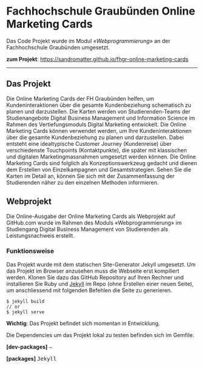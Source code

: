 # Fachhochschule Graubünden Online Marketing Cards  
Das Code Projekt wurde im Modul *«Webprogrammierung»* an der Fachhochschule Graubünden umgesetzt.   

**zum Projekt**: https://sandromatter.github.io/fhgr-online-marketing-cards

---

## Das Projekt 
Die Online Marketing Cards der FH Graubünden helfen, um Kundeninteraktionen über die gesamte Kundenbeziehung schematisch zu planen und darzustellen. Die Karten werden von Studierenden-Teams der Studienangebote Digital Business Management und Information Science im Rahmen des Vertiefungsmoduls Digital Marketing entwickelt. Die Online Marketing Cards können verwendet werden, um Ihre Kundeninteraktionen über die gesamte Kundenbeziehung zu planen und darzustellen. Dabei entsteht eine idealtypische Customer Journey (Kundenreise) über verschiedenste Touchpoints (Kontaktpunkte), die später mit klassischen und digitalen Marketingmassnahmen umgesetzt werden können. Die Online Marketing Cards sind folglich als Konzeptionswerkzeug gedacht und dienen dem Erstellen von Einzelkampagnen und Gesamtstrategien. Sehen Sie die Karten im Detail an, können Sie sich mit der Zusammenfassung der Studierenden näher zu den einzelnen Methoden informieren.

## Webprojekt
Die Online-Ausgabe der Online Marketing Cards als Webprojekt auf GitHub.com wurde im Rahmen des Moduls «Webprogrammierung» im Studiengang Digital Business Management von Studierenden als Leistungsnachweis erstellt.

### Funktionsweise
Das Projekt wurde mit dem statischen Site-Generator Jekyll umgesetzt. Um das Projekt im Browser anzusehen muss die Webseite erst kompiliert werden.
Klonen Sie dazu das GitHub Repository auf Ihren Rechner und installieren Sie Ruby und <a href="https://jekyllrb.com/" target="_blank">Jekyll</a> im Repo (ohne Erstellen einer neuen Seite), um anschliessend mit folgenden Befehlen die Seite zu generieren.

```
$ jekyll build
// or
$ jekyll serve
```

**Wichtig**: Das Projekt befindet sich momentan in Entwicklung.

Die Dependencies um das Projekt lokal zu testen befinden sich im Gemfile.

**[dev-packages]**
<tt>–</tt>

**[packages]**
<tt>Jekyll</tt>
